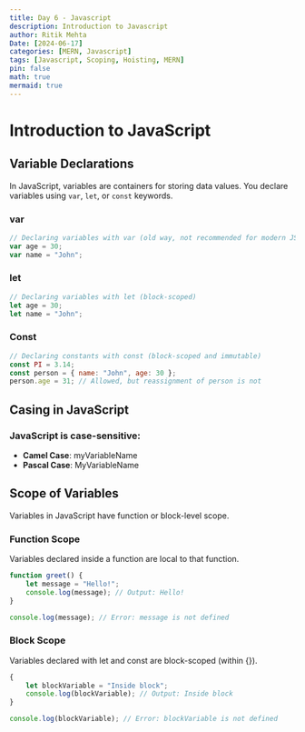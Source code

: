```yaml
---
title: Day 6 - Javascript
description: Introduction to Javascript
author: Ritik Mehta
Date: [2024-06-17]
categories: [MERN, Javascript]
tags: [Javascript, Scoping, Hoisting, MERN]
pin: false
math: true
mermaid: true
---
```


# Introduction to JavaScript

## Variable Declarations

In JavaScript, variables are containers for storing data values. You declare variables using `var`, `let`, or `const` keywords.

### var

````javascript
// Declaring variables with var (old way, not recommended for modern JS)
var age = 30;
var name = "John";
````

### let

````javascript
// Declaring variables with let (block-scoped)
let age = 30;
let name = "John";
````
### Const 

````javascript
// Declaring constants with const (block-scoped and immutable)
const PI = 3.14;
const person = { name: "John", age: 30 };
person.age = 31; // Allowed, but reassignment of person is not
````
## Casing in JavaScript

### JavaScript is case-sensitive:

- **Camel Case**: myVariableName
- **Pascal Case**: MyVariableName

## Scope of Variables

Variables in JavaScript have function or block-level scope.

### Function Scope

Variables declared inside a function are local to that function.

````javascript
function greet() {
    let message = "Hello!";
    console.log(message); // Output: Hello!
}

console.log(message); // Error: message is not defined
````

### Block Scope

Variables declared with let and const are block-scoped (within {}).

````javascript
{
    let blockVariable = "Inside block";
    console.log(blockVariable); // Output: Inside block
}

console.log(blockVariable); // Error: blockVariable is not defined
````


